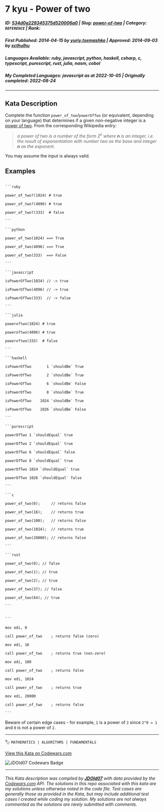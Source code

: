 # 7 kyu - Power of two

##### **ID**: [534d0a229345375d520006a0](https://www.codewars.com/kata/534d0a229345375d520006a0) | **Slug**: [power-of-two](https://www.codewars.com/kata/534d0a229345375d520006a0) | **Category**: `REFERENCE` | **Rank**: <span style="color:white">7 kyu</span>

##### **First Published**: 2014-04-15 ***by*** [yuriy.tsemashko](https://www.codewars.com/users/yuriy.tsemashko) | **Approved**: 2014-09-03 ***by*** [xcthulhu](https://www.codewars.com/users/xcthulhu)

##### **Languages Available**: ruby, javascript, python, haskell, csharp, c, typescript, purescript, rust, julia, nasm, cobol

##### **My Completed Languages**: javascript ***as at*** 2022-10-05 | **Originally completed**: 2022-08-24

---

## Kata Description


Complete the function `power_of_two`/`powerOfTwo` (or equivalent, depending on your language) that determines if a given non-negative integer is a [power of two](https://en.wikipedia.org/wiki/Power_of_two).  From the corresponding Wikipedia entry:



> *a power of two is a number of the form 2<sup>n</sup> where **n** is an integer, i.e. the result of exponentiation with number two as the base and integer **n** as the exponent.*



You may assume the input is always valid.



## Examples



~~~if-not:nasm

```ruby

power_of_two?(1024) # true

power_of_two?(4096) # true

power_of_two?(333)  # false

```

```python

power_of_two(1024) ==> True

power_of_two(4096) ==> True

power_of_two(333)  ==> False

```

```javascript

isPowerOfTwo(1024) // -> true

isPowerOfTwo(4096) // -> true

isPowerOfTwo(333)  // -> false

```

```julia

poweroftwo(1024) # true

poweroftwo(4096) # true

poweroftwo(333)  # false

```

```haskell

isPowerOfTwo       1 `shouldBe` True

isPowerOfTwo       2 `shouldBe` True

isPowerOfTwo       6 `shouldBe` False

isPowerOfTwo       8 `shouldBe` True

isPowerOfTwo    1024 `shouldBe` True

isPowerOfTwo    1026 `shouldBe` False

```

```purescript

powerOfTwo 1 `shouldEqual` true

powerOfTwo 2 `shouldEqual` true

powerOfTwo 6 `shouldEqual` false

powerOfTwo 8 `shouldEqual` true

powerOfTwo 1024 `shouldEqual` true

powerOfTwo 1026 `shouldEqual` false

```

```c

power_of_two(0);     // returns false

power_of_two(16);    // returns true

power_of_two(100);   // returns false

power_of_two(1024);  // returns true

power_of_two(20000); // returns false

```

```rust

power_of_two(0); // false

power_of_two(1); // true

power_of_two(2); // true

power_of_two(37); // false

power_of_two(64); // true

```

~~~

~~~if:nasm

```

mov edi, 0

call power_of_two    ; returns false (zero)

mov edi, 16

call power_of_two    ; returns true (non-zero)

mov edi, 100

call power_of_two    ; returns false

mov edi, 1024

call power_of_two    ; returns true

mov edi, 20000

call power_of_two    ; returns false

```

~~~



Beware of certain edge cases - for example, `1` is a power of `2` since `2^0 = 1` and `0` is not a power of `2`.



---


🏷 `MATHEMATICS | ALGORITHMS | FUNDAMENTALS`


[View this Kata on Codewars.com](https://www.codewars.com/kata/534d0a229345375d520006a0)

![](https://www.codewars.com/users/jdold07/badges/large "JDOld07 Codewars Badge")

---

###### *This Kata description was compiled by [**JDOld07**](https://tpstech.dev) with data provided by the [Codewars.com](https://www.codewars.com) API.  The solutions in this repo associated with this kata are my solutions unless otherwise noted in the code file.  Test cases are generally those as provided in the Kata, but may include additional test cases I created while coding my solution.  My solutions are not always commented as the solutions are rarely submitted with comments.*
